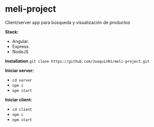 # meli-project
Client/server app para búsqueda y visualización de productos

**Stack:**
  - Angular.
  - Express.
  - NodeJS

**Installation**
`git clone https://github.com/JoaquinR1/meli-project.git` 

**Iniciar server:**
  - `cd server`
  - `npm i`
  - `npm start`

**Iniciar client:**
  - `cd client`
  - `npm i`
  - `npm start`
